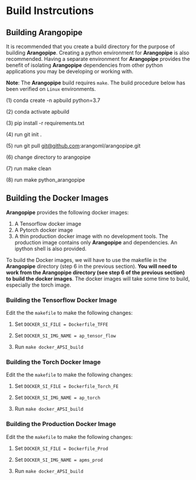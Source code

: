 # Build Instrcutions

## Building Arangopipe

It is recommended that you create a build directory for the purpose of building **Arangopipe**. Creating a python environment for **Arangopipe** is also recommended. Having a separate environment for **Arangopipe**  provides the benefit of isolating **Arangopipe** dependencies from other python applications you may be developing or working with.

**Note**: The **Arangopipe** build requires `make`. The build procedure below has been verified on `Linux` environments. 

(1) conda create -n apbuild python=3.7

(2) conda activate apbuild

(3) pip install -r requirements.txt

(4) run git init .

(5) run git pull git@github.com:arangoml/arangopipe.git

(6) change directory to arangopipe

(7) run make clean

(8) run make python_arangopipe

## Building the Docker Images
**Arangopipe** provides the following docker images:

1. A Tensorflow docker image
2. A Pytorch docker image
3. A thin production docker image  with no  development tools. The production image contains only **Arangopipe** and dependencies. An ipython shell is also provided.

To build the Docker images, we will have to use the makefile in the **Arangopipe** directory (step 6 in the previous section). **You will need to work from the Arangopipe directory (see step 6 of the previous section) to build the docker images**. The docker images will take some time to build, especially the torch image.

### Building the Tensorflow Docker Image
Edit the the `makefile` to make the following changes:

1. Set `DOCKER_SI_FILE = Dockerfile_TFFE`

2. Set `DOCKER_SI_IMG_NAME = ap_tensor_flow`

3. Run `make docker_APSI_build`


### Building the Torch Docker Image
Edit the the `makefile` to make the following changes:

1. Set `DOCKER_SI_FILE = Dockerfile_Torch_FE`

2. Set `DOCKER_SI_IMG_NAME = ap_torch`

3. Run `make docker_APSI_build`


### Building the Production Docker Image
Edit the the `makefile` to make the following changes:

1. Set `DOCKER_SI_FILE = Dockerfile_Prod`

2. Set `DOCKER_SI_IMG_NAME = apms_prod`

3. Run `make docker_APSI_build`




